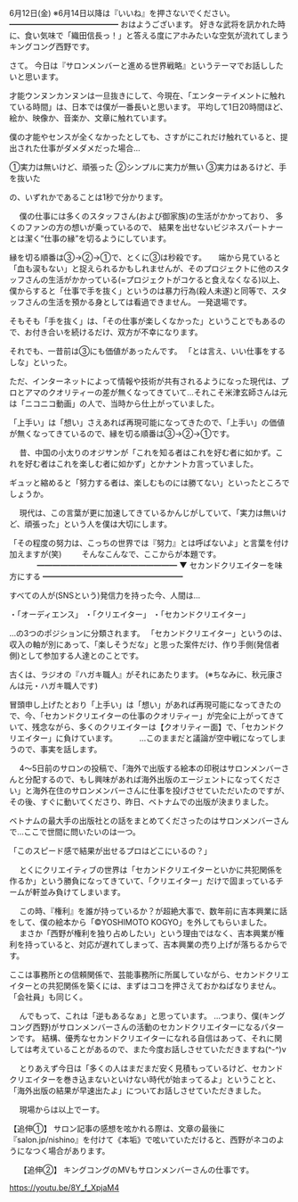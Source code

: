 6月12日(金) ※6月14日以降は『いいね』を押さないでください。
━━━━━━━━━━━━━━
おはようございます。
好きな武将を訊かれた時に、食い気味で「織田信長っ！」と答える度にアホみたいな空気が流れてしまうキングコング西野です。

さて。
今日は『サロンメンバーと進める世界戦略』というテーマでお話ししたいと思います。

才能ウンヌンカンヌンは一旦抜きにして、今現在、「エンターテイメントに触れている時間」は、日本では僕が一番長いと思います。
平均して1日20時間ほど、絵か、映像か、音楽か、文章に触れています。

僕の才能やセンスが全くなかったとしても、さすがにこれだけ触れていると、提出された仕事がダメダメだった場合…

①実力は無いけど、頑張った
②シンプルに実力が無い
③実力はあるけど、手を抜いた

の、いずれかであることは1秒で分かります。

　
僕の仕事には多くのスタッフさん(および御家族)の生活がかかっており、
多くのファンの方の想いが乗っているので、
結果を出せないビジネスパートナーとは潔く“仕事の縁”を切るようにしています。

縁を切る順番は③→②→①で、とくに③は秒殺です。
　
端から見ていると「血も涙もない」と捉えられるかもしれませんが、そのプロジェクトに他のスタッフさんの生活がかかっている(=プロジェクトがコケると食えなくなる)以上、僕からすると「仕事で手を抜く」というのは暴力行為(殺人未遂)と同等で、スタッフさんの生活を預かる身としては看過できません。
一発退場です。

そもそも「手を抜く」は、「その仕事が楽しくなかった」ということでもあるので、お付き合いを続けるだけ、双方が不幸になります。

それでも、一昔前は③にも価値があったんです。
「とは言え、いい仕事をするしな」といった。

ただ、インターネットによって情報や技術が共有されるようになった現代は、プロとアマのクオリティーの差が無くなってきていて…それこそ米津玄師さんは元は「ニコニコ動画」の人で、当時から仕上がっていました。

「上手い」は「想い」さえあれば再現可能になってきたので、「上手い」の価値が無くなってきているので、縁を切る順番は③→②→①です。

　
昔、中国の小太りのオジサンが「これを知る者はこれを好む者に如かず。これを好む者はこれを楽しむ者に如かず」とかナントカ言っていました。

ギュッと縮めると「努力する者は、楽しむものには勝てない」といったところでしょうか。

　
現代は、この言葉が更に加速してきているかんじがしていて、「実力は無いけど、頑張った」という人を僕は大切にします。

「その程度の努力は、こっちの世界では『努力』とは呼ばないよ」と言葉を付け加えますが(笑)
　　
そんなこんなで、ここからが本題です。
　　
　
━━━━━━━━━━━━━━━━━━
▼ セカンドクリエイターを味方にする
━━━━━━━━━━━━━━━━━━

すべての人が(SNSという)発信力を持った今、人間は…

・「オーディエンス」
・「クリエイター」
・「セカンドクリエイター」

…の3つのポジションに分類されます。
「セカンドクリエイター」というのは、収入の軸が別にあって、「楽しそうだな」と思った案件だけ、作り手側(発信者側)として参加する人達とのことです。

古くは、ラジオの『ハガキ職人』がそれにあたります。
(※ちなみに、秋元康さんは元・ハガキ職人です)
　

冒頭申し上げたとおり「上手い」は「想い」があれば再現可能になってきたので、今、「セカンドクリエイターの仕事のクオリティー」が完全に上がってきていて、残念ながら、多くのクリエイターは【クオリティー面】で、「セカンドクリエイター」に負けています。
　
　
…このままだと議論が空中戦になってしまうので、事実を話します。

　
4～5日前のサロンの投稿で、「海外で出版する絵本の印税はサロンメンバーさんと分配するので、もし興味があれば海外出版のエージェントになってください」と海外在住のサロンメンバーさんに仕事を投げさせていただいたのですが、その後、すぐに動いてくださり、昨日、ベトナムでの出版が決まりました。

ベトナムの最大手の出版社との話をまとめてくださったのはサロンメンバーさんで…ここで世間に問いたいのは一つ。

「このスピード感で結果が出せるプロはどこにいるの？」

　
とくにクリエイティブの世界は「セカンドクリエイターといかに共犯関係を作るか」という勝負になってきていて、「クリエイター」だけで固まっているチームが軒並み負けてしまいます。

　
この時、『権利』を誰が持っているか？が超絶大事で、数年前に吉本興業に話をして、僕の絵本から「©️YOSHIMOTO KOGYO」を外してもらいました。
　
まさか「西野が権利を独り占めしたい」という理由ではなく、吉本興業が権利を持っていると、対応が遅れてしまって、吉本興業の売り上げが落ちるからです。

ここは事務所との信頼関係で、芸能事務所に所属していながら、セカンドクリエイターとの共犯関係を築くには、まずはココを押さえておかねばなりません。「会社員」も同じく。

　
んでもって、これは「逆もあるなぁ」と思っています。
…つまり、僕(キングコング西野)がサロンメンバーさんの活動のセカンドクリエイターになるパターンです。
結構、優秀なセカンドクリエイターになれる自信はあって、それに関しては考えていることがあるので、また今度お話しさせていただきますね(^-^)v

　
とりあえず今日は「多くの人はまだまだ安く見積もっているけど、セカンドクリエイターを巻き込まないといけない時代が始まってるよ」ということと、「海外出版の結果が早速出たよ」についてお話しさせていただきました。

　
現場からは以上でーす。
　
　
　

【追伸①】
サロン記事の感想を呟かれる際は、文章の最後に『salon.jp/nishino』を付けて《本垢》で呟いていただけると、西野がネコのようになつく場合があります。

　
【追伸②】
キングコングのMVもサロンメンバーさんの仕事です。

https://youtu.be/8Y_f_XpjaM4
